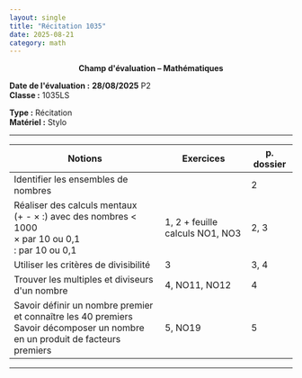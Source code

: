 ```yaml
---
layout: single
title: "Récitation 1035"
date: 2025-08-21
category: math
---
```


<center>
<b>Champ d'évaluation – Mathématiques</b>
</center>

**Date de l'évaluation :** **28/08/2025** P2 \
**Classe :** 1035LS

**Type :** Récitation\
**Matériel :** Stylo

---

| **Notions**                                                                                                                            | **Exercices**                   | **p. dossier** |
| -------------------------------------------------------------------------------------------------------------------------------------- | ------------------------------- | -------------- |
| Identifier les ensembles de nombres                                                                                                    |                                 | 2              |
| Réaliser des calculs mentaux  <br> (+ - <span>&#215;</span>  :) avec des nombres < 1000  <br> <span>&#215;</span>  par 10 ou 0,1  <br> : par 10 ou 0,1 | 1, 2 + feuille calculs NO1, NO3 | 2, 3           |
| Utiliser les critères de divisibilité                                                                                                  | 3                               | 3, 4           |
| Trouver les multiples et diviseurs d'un nombre                                                                                         | 4, NO11, NO12                   | 4              |
| Savoir définir un nombre premier et connaître les 40 premiers  <br> Savoir décomposer un nombre en un produit de facteurs premiers     | 5, NO19                         | 5              |

---
